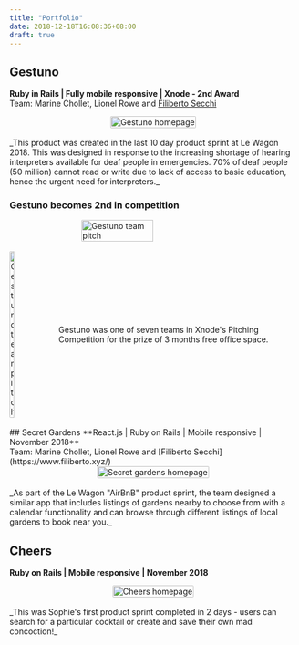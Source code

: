 ```yaml
---
title: "Portfolio"
date: 2018-12-18T16:08:36+08:00
draft: true
---
```


## Gestuno
**Ruby in Rails | Fully mobile responsive | Xnode - 2nd Award**
<br>
Team: Marine Chollet, Lionel Rowe and [Filiberto Secchi](https://www.filiberto.xyz/)
<br>
<div style="display: flex; justify-content: center;">
  <a href="https://www.gest.uno">
  <img src="/images/1.png" alt="Gestuno homepage" style="border-radius: 2px; width: 100%; height: 100%;">
  </a>
</div>
<br>
_This product was created in the last 10 day product sprint at Le Wagon 2018. This was designed in response to the increasing shortage of hearing interpreters available for deaf people in emergencies. 70% of deaf people (50 million) cannot read or write due to lack of access to basic education, hence the urgent need for interpreters._

### Gestuno becomes 2nd in competition
<div style="display: flex; justify-content: center;">
  <img src="/images/xnode.jpeg" alt="Gestuno team pitch" style="border-radius: 2px; width: 50%; height: 50%;">
</div>
<br>
<div style="display:flex; align-items: center; justify-content: center; ">
  <div>
  <a href="http://www.thexnode.com/">
  <img src="/images/xnode-logo.jpg" alt="Gestuno team pitch" style="border-radius: 2px; width: 30%; height: 30%;">
  </a>
  </div>
  <div>
  Gestuno was one of seven teams in Xnode's Pitching Competition for the prize of 3 months free office space.
  </div>
</div>
<br>
## Secret Gardens
**React.js | Ruby on Rails | Mobile responsive | November 2018**
<br>
Team: Marine Chollet, Lionel Rowe and [Filiberto Secchi](https://www.filiberto.xyz/)
<br>
<div style="display: flex; justify-content: center;">
  <a href="https://my-secret-gardens.herokuapp.com/">
  <img src="/images/sghome.png" alt="Secret gardens homepage" style="border-radius: 2px; width: 100%; height: 100%;">
  </a>
</div>
<br>
_As part of the Le Wagon "AirBnB" product sprint, the team designed a similar app that includes listings of gardens nearby to choose from with a calendar functionality and can browse through different listings of local gardens to book near you._

## Cheers
**Ruby on Rails | Mobile responsive | November 2018**
<br>
<div style="display: flex; justify-content: center;">
  <a href="https://sophie-cocktail-app.herokuapp.com/">
  <img src="/images/4.png" alt="Cheers homepage" style="border-radius: 2px; width: 100%; height: 100%;">
  </a>
</div>
<br>
_This was Sophie's first product sprint completed in 2 days - users can search for a particular cocktail or create and save their own mad concoction!_
